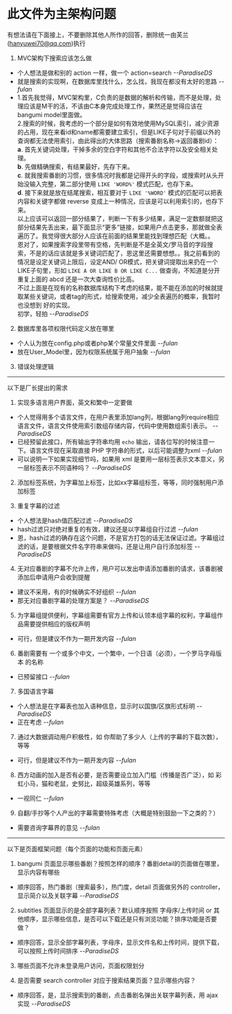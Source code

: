# 此文件为主架构问题

有想法请在下面接上，不要删除其他人所作的回答，删除统一由芙兰(hanyuwei70@qq.com)执行

1. MVC架构下搜索应该怎么做

  + 个人想法是做和别的 action 一样，做一个 action=search *--ParadiseDS*
  + 就是搜索的实现啊，在数据库里找什么，怎么找，我现在都没有太好的思路 *--fulan*
  + 1.首先我觉得，MVC架构里，C负责的是数据的解析和传输，而不是处理，处理应该是M干的活，不该由C本身完成处理工作，果然还是觉得应该在bangumi model里面做。  
    2.搜索的时候，我考虑的一个部分是如何有效地使用MySQL索引，减少资源的占用，现在来看id和name都需要建立索引，但是LIKE子句对于前缀以外的查询都无法使用索引，由此得出的大体思路（搜索番剧名称->返回番剧id）：  
    **a**. 首先关键词处理，干掉多余的空白字符和其他不合法字符以及安全相关处理。  
    **b**. 先做精确搜索，有结果最好，先存下来。  
    **c**. 就我搜索番剧的习惯，很多情况时我都是记得开头的字段，或搜索时从头开始没输入完整，第二部分使用 `LIKE 'WORD%'` 模式匹配，也存下来。  
    **d**. 接下来就是放在结尾搜索，相互要对于 `LIKE '%WORD'` 模式的匹配可以把表内容和关键字都做 reverse 变成上一种情况，应该是可以利用索引的，也存下来。  
    以上应该可以返回一部分结果了，判断一下有多少结果，满足一定数额就把这部分结果先丢出来，最下面显示“更多”链接，如果用户点击更多，那就做全表遍历了。我觉得很大部分人应该在前面的结果里能找到理想匹配（大概。。  
    恩对了，如果搜索字段里带有空格，先判断是不是全英文/罗马音的字段搜索，不是的话应该就是多关键词匹配了，恩这里还需要想想。。我之前看到的情况是设定关键词上限后，设定AND/  OR模式，把关键词提取出来扔在一个LIKE子句里，形如 `LIKE A OR LIKE B OR LIKE C...` 做查询，不知道是分开重复上面的 abcd 还是一次大查询性价比高。  
    不过上面是在现有的名称数据库结构下考虑的结果，能不能在添加的时候就提取某些关键词，或者tag的形式，给搜索使用，减少全表遍历的概率，我暂时也没想到 好的实现。  
    初学，轻拍     *--ParadiseDS*

2. 数据库里各项权限代码定义放在哪里

  + 个人认为放在config.php或者php某个常量文件里面 *--fulan*
  + 放在User_Model里，因为权限系统属于用户抽象 *--fulan*

3. 错误处理逻辑

***

以下是厂长提出的需求

1. 实现多语言用户界面，英文和繁中一定要做

  + 个人觉得用多个语言文件，在用户表里添加lang列，根据lang列require相应语言文件，语言文件使用索引数组存储内容，代码中使用数组索引表示。 *--ParadiseDS*
  + 已经预留此接口，所有输出字符串均用 `echo` 输出，请各位写的时候注意一下。语言文件现在采取直接 PHP 字符串的形式，以后可能调整为xml *--fulan*
  + 可以说明一下如果实现细节吗，如果用 xml 是要用一层标签表示文本意义，另一层标签表示不同语种吗？ *--ParadiseDS*

2. 添加标签系统，为字幕加上标签，比如xx字幕组标签，等等，同时强制用户添加标签

3. 重复字幕的过滤

  + 个人想法是hash值匹配过滤 *--ParadiseDS*
  + hash过滤只对绝对重复的有效，建议还是以字幕组自行过滤 *--fulan*
  + 恩，hash过滤的确存在这个问题，不是官方打包的话无法保证过滤。字幕组过滤的话，是要根据文件名字符串来做吗，还是让用户自行添加标签 *--ParadiseDS*

4. 无对应番剧的字幕不允许上传，用户可以发出申请添加番剧的请求，该番剧被添加后申请用户会收到提醒

  + 建议不采用，有的时候确实不好组织 *--fulan*
  + 那无对应番剧字幕的处理方案是？ *--ParadiseDS*

5. 为字幕组提供便利，字幕组需要有官方上传和认领本组字幕的权利，字幕组作品需要提供相应的版权声明

  + 可行，但是建议不作为一期开发内容 *--fulan*

6. 番剧需要有 一个或多个中文，一个繁中，一个日语（必须），一个罗马字母版本 的名称

  + 已预留接口 *--fulan*

7. 多国语言字幕

  + 个人想法是在字幕表也加入语种信息，显示时以国旗/区旗形式标明 *--ParadiseDS*
  + 正在考虑 *--fulan*

7. 通过大数据调动用户积极性，如 你帮助了多少人（上传的字幕的下载次数），等等

  + 可行，但是建议不作为一期开发内容 *--fulan*

8. 西方动画的加入是否有必要，是否需要设立加入门槛（传播是否广泛），如 彩虹小马，猫和老鼠，史努比，超级英雄系列，等等

  + 一视同仁 *--fulan*

9. 自翻/手抄等个人产出的字幕需要特殊考虑（大概是特别鼓励一下之类的？）

  + 需要咨询字幕界的意见 *--fulan*

***

以下是页面框架问题（每个页面的功能和页面元素）

1. bangumi 页面显示哪些番剧？按照怎样的顺序？番剧detail的页面做在哪里，显示内容有哪些
  + 顺序回答，热门番剧（搜索最多），热门度，detail 页面做另外的 controller，显示简介以及关联字幕 *--ParadiseDS*

2. subtitles 页面显示的是全部字幕列表？默认顺序按照 字母序/上传时间 or 其他顺序，显示哪些信息，是否可以下载还是只有浏览功能？排序功能是否要做？
  + 顺序回答，显示全部字幕列表，字母序，显示文件名和上传时间，提供下载，可以按照上传时间排序 *--ParadiseDS*

3. 哪些页面不允许未登录用户访问，页面权限划分

4. 是否需要 search controller 对应于搜索结果页面？显示哪些内容？
  + 顺序回答，是，显示搜索到的番剧，点击番剧名弹出关联字幕列表，用 ajax 实现 *--ParadiseDS*
